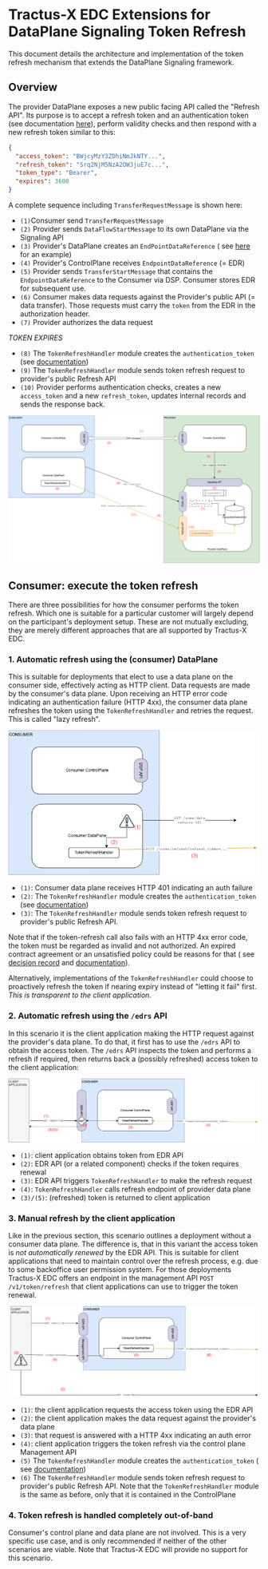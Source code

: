 # Tractus-X EDC Extensions for DataPlane Signaling Token Refresh

This document details the architecture and implementation of the token refresh mechanism
that extends the DataPlane Signaling framework.

## Overview

The provider DataPlane exposes a new public facing API called the "Refresh API". Its purpose is to accept a refresh
token and an authentication token (see documentation [here]()), perform validity checks and then respond with a new
refresh token similar to this:

```json
{
  "access_token": "BWjcyMzY3ZDhiNmJkNTY...",
  "refresh_token": "Srq2NjM5NzA2OWJjuE7c...",
  "token_type": "Bearer",
  "expires": 3600
}
```

A complete sequence including `TransferRequestMessage` is shown here:

- `(1)`Consumer send `TransferRequestMessage`
- `(2)` Provider sends `DataFlowStartMessage` to its own DataPlane via the Signaling API
- `(3)` Provider's DataPlane creates an `EndPointDataReference` (
  see [here](https://github.com/eclipse-edc/Connector/blob/main/docs/developer/data-plane-signaling/data-plane-signaling-token-handling.md#2-updates-to-thedataaddress-format)
  for an example)
- `(4)` Provider's ControlPlane receives `EndpointDataReference` (= EDR)
- `(5)` Provider sends `TransferStartMessage` that contains the `EndpointDataReference` to the Consumer via DSP.
  Consumer stores EDR for subsequent use.
- `(6)` Consumer makes data requests against the Provider's public API (= data transfer). Those requests must carry the
  `token` from the EDR in the authorization header.
- `(7)` Provider authorizes the data request

_TOKEN EXPIRES_

- `(8)` The `TokenRefreshHandler` module creates the `authentication_token` (see [documentation]())
- `(9)` The `TokenRefreshHandler` module sends token refresh request to provider's public Refresh API
- `(10)` Provider performs authentication checks, creates a new `access_token` and a new `refresh_token`, updates
  internal records and sends the response back.

![](./TxSignaling.drawio.png)

## Consumer: execute the token refresh

There are three possibilities for how the consumer performs the token refresh. Which one is suitable for a particular
customer will largely depend on the participant's deployment setup. These are not mutually excluding, they are merely
different approaches that are all supported by Tractus-X EDC.

### 1. Automatic refresh using the (consumer) DataPlane

This is suitable for deployments that elect to use a data plane on the consumer side, effectively acting as HTTP client.
Data requests are made by the consumer's data plane. Upon receiving an HTTP error code indicating an authentication
failure (HTTP 4xx), the consumer data plane refreshes the token using the `TokenRefreshHandler` and retries the request.
This is called "lazy refresh".

![](./AutomaticRefresh.drawio.png)

- `(1)`: Consumer data plane receives HTTP 401 indicating an auth failure
- `(2)`: The `TokenRefreshHandler` module creates the `authentication_token` (see [documentation]())
- `(3)`: The `TokenRefreshHandler` module sends token refresh request to provider's public Refresh API.

Note that if the token-refresh call also fails with an HTTP 4xx error code, the token must be regarded as invalid and
not authorized. An expired contract agreement or an unsatisfied policy could be reasons for that (
see [decision record](https://github.com/eclipse-edc/Connector/tree/main/docs/developer/decision-records/2023-09-07-policy-monitor)
and [documentation](https://github.com/eclipse-edc/Connector/blob/main/docs/developer/policy-monitor.md)).

Alternatively, implementations of the `TokenRefreshHandler` could choose to proactively refresh the token if nearing
expiry instead of "letting it fail" first. _This is transparent to the client application._

### 2. Automatic refresh using the `/edrs` API

In this scenario it is the client application making the HTTP request against the provider's data plane. To do that, it
first has to use the `/edrs` API to obtain the access token. The `/edrs` API inspects the token and performs a refresh
if
required, then returns back a (possibly refreshed) access token to the client application:

![](./AutomaticRefreshEdrApi.drawio.png)

- `(1)`: client application obtains token from EDR API
- `(2)`: EDR API (or a related component) checks if the token requires renewal
- `(3)`: EDR API triggers `TokenRefreshHandler` to make the refresh request
- `(4)`: `TokenRefreshHandler` calls refresh endpoint of provider data plane
- `(3)/(5)`: (refreshed) token is returned to client application

### 3. Manual refresh by the client application

Like in the previous section, this scenario outlines a deployment without a consumer data plane. The difference is, that
in this variant the access token is _not automatically renewed_ by the EDR API. This is suitable for client applications
that need to maintain control over the refresh process, e.g. due to some backoffice user permission system.
For those deployments Tractus-X EDC offers an endpoint in the management API `POST /v1/token/refresh` that client
applications can use to trigger the token renewal.

![](./ManualRefresh.drawio.png)

- `(1)`: the client application requests the access token using the EDR API
- `(2)`: the client application makes the data request against the provider's data plane
- `(3)`: that request is answered with a HTTP 4xx indicating an auth error
- `(4)`: client application triggers the token refresh via the control plane Management API
- `(5)` The `TokenRefreshHandler` module creates the `authentication_token` (
  see [documentation](https://github.com/eclipse-tractusx/tractusx-profiles/blob/main/tx/refresh/refresh.token.grant.profile.md#31-client-authentication))
- `(6)` The `TokenRefreshHandler` module sends token refresh request to provider's public Refresh API. Note that
  the `TokenRefreshHandler` module is the same as before, only that it is contained in the ControlPlane

### 4. Token refresh is handled completely out-of-band

Consumer's control plane and data plane are not involved. This is a very specific use case, and is only recommended if
neither of the other scenarios are viable. Note that Tractus-X EDC will provide no support for this scenario.
